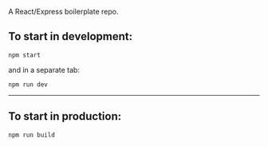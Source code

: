 A React/Express boilerplate repo.

## To start in <b>development</b>:

```
npm start
```

and in a separate tab:

```
npm run dev
```

---

## To start in <b>production</b>:

```
npm run build
```

